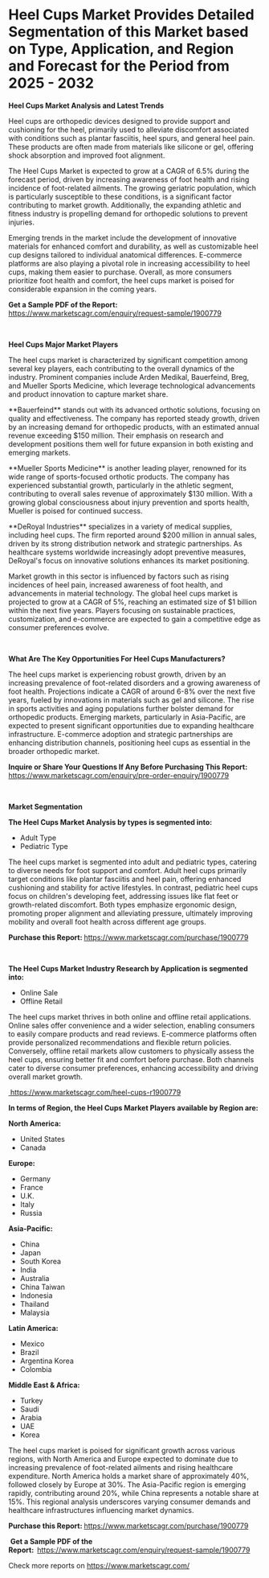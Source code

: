 <p><h1>Heel Cups Market Provides Detailed Segmentation of this Market based on Type, Application, and Region and Forecast for the Period from 2025 - 2032</h1></p><p><strong>Heel Cups Market Analysis and Latest Trends</strong></p>
<p><p>Heel cups are orthopedic devices designed to provide support and cushioning for the heel, primarily used to alleviate discomfort associated with conditions such as plantar fasciitis, heel spurs, and general heel pain. These products are often made from materials like silicone or gel, offering shock absorption and improved foot alignment.</p><p>The Heel Cups Market is expected to grow at a CAGR of 6.5% during the forecast period, driven by increasing awareness of foot health and rising incidence of foot-related ailments. The growing geriatric population, which is particularly susceptible to these conditions, is a significant factor contributing to market growth. Additionally, the expanding athletic and fitness industry is propelling demand for orthopedic solutions to prevent injuries.</p><p>Emerging trends in the market include the development of innovative materials for enhanced comfort and durability, as well as customizable heel cup designs tailored to individual anatomical differences. E-commerce platforms are also playing a pivotal role in increasing accessibility to heel cups, making them easier to purchase. Overall, as more consumers prioritize foot health and comfort, the heel cups market is poised for considerable expansion in the coming years.</p></p>
<p><strong>Get a Sample PDF of the Report:&nbsp;</strong> <a href="https://www.marketscagr.com/enquiry/request-sample/1900779?utm_campaign=2299&utm_medium=2&utm_source=Github&utm_content=ia&utm_term=09022025&utm_id=heel-cups">https://www.marketscagr.com/enquiry/request-sample/1900779</a></p>
<p>&nbsp;</p>
<p><strong>Heel Cups Major Market Players</strong></p>
<p><p>The heel cups market is characterized by significant competition among several key players, each contributing to the overall dynamics of the industry. Prominent companies include Arden Medikal, Bauerfeind, Breg, and Mueller Sports Medicine, which leverage technological advancements and product innovation to capture market share.</p><p>**Bauerfeind** stands out with its advanced orthotic solutions, focusing on quality and effectiveness. The company has reported steady growth, driven by an increasing demand for orthopedic products, with an estimated annual revenue exceeding $150 million. Their emphasis on research and development positions them well for future expansion in both existing and emerging markets.</p><p>**Mueller Sports Medicine** is another leading player, renowned for its wide range of sports-focused orthotic products. The company has experienced substantial growth, particularly in the athletic segment, contributing to overall sales revenue of approximately $130 million. With a growing global consciousness about injury prevention and sports health, Mueller is poised for continued success.</p><p>**DeRoyal Industries** specializes in a variety of medical supplies, including heel cups. The firm reported around $200 million in annual sales, driven by its strong distribution network and strategic partnerships. As healthcare systems worldwide increasingly adopt preventive measures, DeRoyal's focus on innovative solutions enhances its market positioning.</p><p>Market growth in this sector is influenced by factors such as rising incidences of heel pain, increased awareness of foot health, and advancements in material technology. The global heel cups market is projected to grow at a CAGR of 5%, reaching an estimated size of $1 billion within the next five years. Players focusing on sustainable practices, customization, and e-commerce are expected to gain a competitive edge as consumer preferences evolve.</p></p>
<p>&nbsp;</p>
<p><strong>What Are The Key Opportunities For Heel Cups Manufacturers?</strong></p>
<p><p>The heel cups market is experiencing robust growth, driven by an increasing prevalence of foot-related disorders and a growing awareness of foot health. Projections indicate a CAGR of around 6-8% over the next five years, fueled by innovations in materials such as gel and silicone. The rise in sports activities and aging populations further bolster demand for orthopedic products. Emerging markets, particularly in Asia-Pacific, are expected to present significant opportunities due to expanding healthcare infrastructure. E-commerce adoption and strategic partnerships are enhancing distribution channels, positioning heel cups as essential in the broader orthopedic market.</p></p>
<p><strong>Inquire or Share Your Questions If Any Before Purchasing This Report:</strong> <a href="https://www.marketscagr.com/enquiry/pre-order-enquiry/1900779?utm_campaign=2299&utm_medium=2&utm_source=Github&utm_content=ia&utm_term=09022025&utm_id=heel-cups">https://www.marketscagr.com/enquiry/pre-order-enquiry/1900779</a></p>
<p>&nbsp;</p>
<p><strong>Market Segmentation</strong></p>
<p><strong>The Heel Cups Market Analysis by types is segmented into:</strong></p>
<p><ul><li>Adult Type</li><li>Pediatric Type</li></ul></p>
<p><p>The heel cups market is segmented into adult and pediatric types, catering to diverse needs for foot support and comfort. Adult heel cups primarily target conditions like plantar fasciitis and heel pain, offering enhanced cushioning and stability for active lifestyles. In contrast, pediatric heel cups focus on children's developing feet, addressing issues like flat feet or growth-related discomfort. Both types emphasize ergonomic design, promoting proper alignment and alleviating pressure, ultimately improving mobility and overall foot health across different age groups.</p></p>
<p><strong>Purchase this Report:&nbsp;</strong><a href="https://www.marketscagr.com/purchase/1900779?utm_campaign=2299&utm_medium=2&utm_source=Github&utm_content=ia&utm_term=09022025&utm_id=heel-cups">https://www.marketscagr.com/purchase/1900779</a></p>
<p>&nbsp;</p>
<p><strong>The Heel Cups Market Industry Research by Application is segmented into:</strong></p>
<p><ul><li>Online Sale</li><li>Offline Retail</li></ul></p>
<p><p>The heel cups market thrives in both online and offline retail applications. Online sales offer convenience and a wider selection, enabling consumers to easily compare products and read reviews. E-commerce platforms often provide personalized recommendations and flexible return policies. Conversely, offline retail markets allow customers to physically assess the heel cups, ensuring better fit and comfort before purchase. Both channels cater to diverse consumer preferences, enhancing accessibility and driving overall market growth.</p></p>
<p><a href="https://www.marketscagr.com/heel-cups-r1900779?utm_campaign=2299&utm_medium=2&utm_source=Github&utm_content=ia&utm_term=09022025&utm_id=heel-cups">&nbsp;https://www.marketscagr.com/heel-cups-r1900779</a></p>
<p><strong>In terms of Region, the Heel Cups Market Players available by Region are:</strong></p>
<p>
    <p> <strong> North America: </strong>
        <ul>
            <li>United States</li>
            <li>Canada</li>
        </ul>
        </p> 
    <p> <strong> Europe: </strong>
        <ul>
            <li>Germany</li>
            <li>France</li>
            <li>U.K.</li>
            <li>Italy</li>
            <li>Russia</li>
        </ul>
        </p> 
    <p> <strong> Asia-Pacific: </strong>
        <ul>
            <li>China</li>
            <li>Japan</li>
            <li>South Korea</li>
            <li>India</li>
            <li>Australia</li>
            <li>China Taiwan</li>
            <li>Indonesia</li>
            <li>Thailand</li>
            <li>Malaysia</li>
        </ul>
        </p> 
    <p> <strong> Latin America: </strong>
        <ul>
            <li>Mexico</li>
            <li>Brazil</li>
            <li>Argentina Korea</li>
            <li>Colombia</li>
        </ul>
        </p> 
    <p> <strong> Middle East & Africa: </strong>
        <ul>
            <li>Turkey</li>
            <li>Saudi</li>
            <li>Arabia</li>
            <li>UAE</li>
            <li>Korea</li>
        </ul>
    </p>
    </p>
<p><p>The heel cups market is poised for significant growth across various regions, with North America and Europe expected to dominate due to increasing prevalence of foot-related ailments and rising healthcare expenditure. North America holds a market share of approximately 40%, followed closely by Europe at 30%. The Asia-Pacific region is emerging rapidly, contributing around 20%, while China represents a notable share at 15%. This regional analysis underscores varying consumer demands and healthcare infrastructures influencing market dynamics.</p></p>
<p><strong>Purchase this Report: </strong><a href="https://www.marketscagr.com/purchase/1900779?utm_campaign=2299&utm_medium=2&utm_source=Github&utm_content=ia&utm_term=09022025&utm_id=heel-cups">https://www.marketscagr.com/purchase/1900779</a></p>
<p>&nbsp;<strong>Get a Sample PDF of the Report:&nbsp;&nbsp;</strong><a href="https://www.marketscagr.com/enquiry/request-sample/1900779?utm_campaign=2299&utm_medium=2&utm_source=Github&utm_content=ia&utm_term=09022025&utm_id=heel-cups">https://www.marketscagr.com/enquiry/request-sample/1900779</a></p>
<p><strong></strong></p>
<p>Check more reports on <a href="https://www.marketscagr.com/?utm_campaign=2299&utm_medium=2&utm_source=Github&utm_content=ia&utm_term=09022025&utm_id=heel-cups">https://www.marketscagr.com/</a></p>